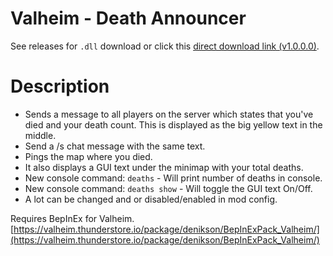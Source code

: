# Valheim - Death Announcer
See releases for `.dll` download or click this [direct download link (v1.0.0.0)](https://github.com/andersblomqvist/valheim-death-announcer/releases/download/v1.0.0.0/DeathAnnouncer-1.0.0.0.dll).

# Description
* Sends a message to all players on the server which states that you've died and your death count. This is displayed as the big yellow text in the middle.
* Send a /s chat message with the same text.
* Pings the map where you died.
* It also displays a GUI text under the minimap with your total deaths.
* New console command: `deaths` - Will print number of deaths in console.
* New console command: `deaths show` - Will toggle the GUI text On/Off.
* A lot can be changed and or disabled/enabled in mod config.

Requires BepInEx for Valheim. [https://valheim.thunderstore.io/package/denikson/BepInExPack_Valheim/](https://valheim.thunderstore.io/package/denikson/BepInExPack_Valheim/)
